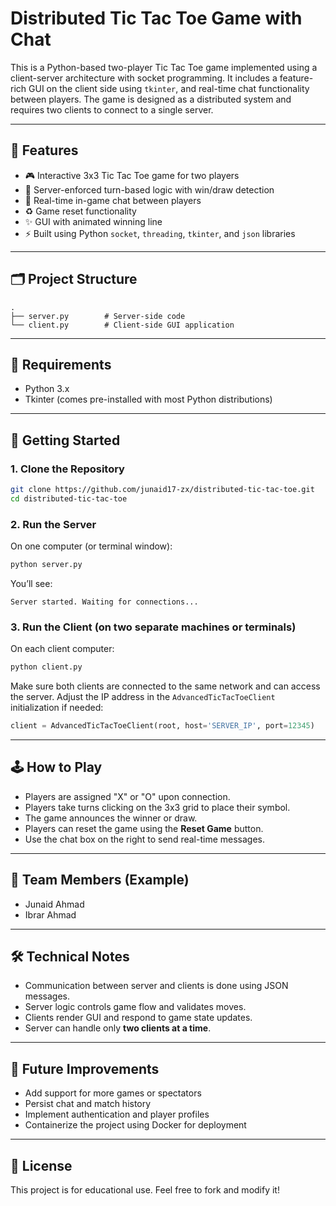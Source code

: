 # Distributed Tic Tac Toe Game with Chat

This is a Python-based two-player Tic Tac Toe game implemented using a client-server architecture with socket programming. It includes a feature-rich GUI on the client side using `tkinter`, and real-time chat functionality between players. The game is designed as a distributed system and requires two clients to connect to a single server.

---

## 🔧 Features

* 🎮 Interactive 3x3 Tic Tac Toe game for two players
* 🧠 Server-enforced turn-based logic with win/draw detection
* 💬 Real-time in-game chat between players
* ♻️ Game reset functionality
* ✨ GUI with animated winning line
* ⚡ Built using Python `socket`, `threading`, `tkinter`, and `json` libraries

---

## 🗂️ Project Structure

```
.
├── server.py        # Server-side code
└── client.py        # Client-side GUI application
```

---

## 🧰 Requirements

* Python 3.x
* Tkinter (comes pre-installed with most Python distributions)

---

## 🚀 Getting Started

### 1. Clone the Repository

```bash
git clone https://github.com/junaid17-zx/distributed-tic-tac-toe.git
cd distributed-tic-tac-toe
```

### 2. Run the Server

On one computer (or terminal window):

```bash
python server.py
```

You’ll see:

```
Server started. Waiting for connections...
```

### 3. Run the Client (on two separate machines or terminals)

On each client computer:

```bash
python client.py
```

Make sure both clients are connected to the same network and can access the server. Adjust the IP address in the `AdvancedTicTacToeClient` initialization if needed:

```python
client = AdvancedTicTacToeClient(root, host='SERVER_IP', port=12345)
```

---

## 🕹️ How to Play

* Players are assigned "X" or "O" upon connection.
* Players take turns clicking on the 3x3 grid to place their symbol.
* The game announces the winner or draw.
* Players can reset the game using the **Reset Game** button.
* Use the chat box on the right to send real-time messages.

---

## 👥 Team Members (Example)

* Junaid Ahmad
* Ibrar Ahmad
---

## 🛠️ Technical Notes

* Communication between server and clients is done using JSON messages.
* Server logic controls game flow and validates moves.
* Clients render GUI and respond to game state updates.
* Server can handle only **two clients at a time**.

---

## 📌 Future Improvements

* Add support for more games or spectators
* Persist chat and match history
* Implement authentication and player profiles
* Containerize the project using Docker for deployment

---

## 📃 License

This project is for educational use. Feel free to fork and modify it!

